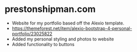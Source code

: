 # prestonshipman.com
- Website for my portfolio based off the Alexio template.
- https://themeforest.net/item/alexio-bootstrap-4-personal-portfolio/23025822
- Added my personal styling and photos to website
- Added functionality to buttons
